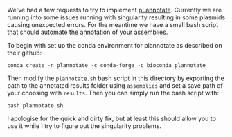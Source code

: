 We've had a few requests to try to implement [pLannotate](https://github.com/barricklab/pLannotate). Currently we are running into some issues running with singularity resulting in some plasmids causing unexpected errors. 
For the meantime we have a small bash script that should automate the annotation of your assemblies. 

To begin with set up the conda environment for plannotate as described on their github:
```
conda create -n plannotate -c conda-forge -c bioconda plannotate
```

Then modify the `plannotate.sh` bash script in this directory by exporting the path to the annotated results folder using `assemblies` and set a save path of your choosing with `results`.
Then you can simply run the bash script with:
```
bash plannotate.sh
```

I apologise for the quick and dirty fix, but at least this should allow you to use it while I try to figure out the singularity problems. 

